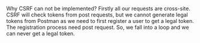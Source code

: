 Why CSRF can not be implemented?
Firstly all our requests are cross-site. CSRF will check tokens from post requests, but we cannot generate legal tokens from Postman as we need to first register a user to get a legal token. The registration process need post request.
So, we fall into a loop and we can never get a legal token.
